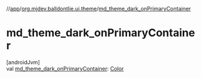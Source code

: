 //[app](../../index.md)/[org.mjdev.balldontlie.ui.theme](index.md)/[md_theme_dark_onPrimaryContainer](md_theme_dark_on-primary-container.md)

# md_theme_dark_onPrimaryContainer

[androidJvm]\
val [md_theme_dark_onPrimaryContainer](md_theme_dark_on-primary-container.md): [Color](https://developer.android.com/reference/kotlin/androidx/compose/ui/graphics/Color.html)
